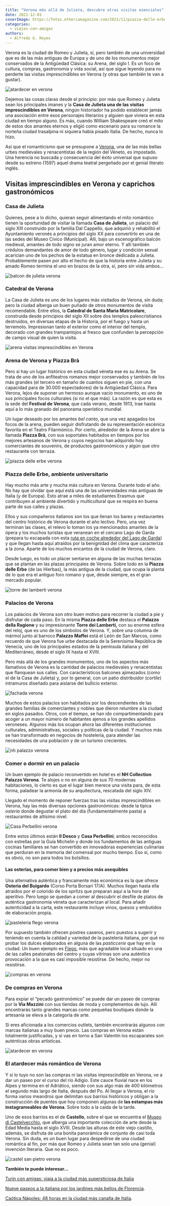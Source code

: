 ```yaml
---
title: "Verona más allá de Julieta, descubre otras visitas esenciales"
date: 2021-12-01
coverImage: https://fotos.etheriamagazine.com/2021/11/piazza-delle-erbe-verona.jpg
categories: 
  - viajes-con-amigas
authors: 
  - Alfredo G. Reyes
---
```


Verona es la ciudad de Romeo y Julieta, sí, pero también de una universidad que es de 
las más antiguas de Europa y de uno de los monumentos mejor conservados de la Antigüedad 
Clásica: su Arena, del siglo I. Es un foco de cultura, compras, gastronomía y vida 
social, así que sigue leyendo para no perderte las visitas imprescindibles en Verona (y 
otras que también te van a gustar). 

![atardecer en verona](https://fotos.etheriamagazine.com/2021/11/vista-verona.jpg "Panorámica de Verona al atardecer. © Alessandro Carrarini")

Dejemos las cosas claras desde el principio: por más que Romeo y Julieta sean los 
principales imanes y la **Casa de Julieta una de las visitas imprescindibles en 
Verona**, ningún historiador ha podido establecer jamás una asociación entre esos 
personajes literarios y alguien que viviera en esta ciudad en tiempo alguno. Es más, 
cuando William Shakespeare creó el mito de estos dos amantes eternos y eligió como 
escenario para su romance la norteña ciudad trasalpina ni siquiera había pisado Italia. 
De hecho, nunca lo hizo. 

Así que el romanticismo que se presupone a [Verona](http://www.visitverona.it/), una de 
las más bellas urbes medievales y renacentistas de la región del Véneto, es impostado. 
Una herencia no buscada y consecuencia del éxito universal que supuso desde su estreno 
(1597) aquel drama teatral pergeñado por el genial literato inglés. 

## Visitas imprescindibles en Verona y caprichos gastronómicos

### Casa de Julieta

Quienes, pese a lo dicho, quieran seguir alimentando el mito romántico tienen la 
oportunidad de visitar la llamada **Casa de Julieta**, un palacio del siglo XIII 
construido por la familia Dal Cappello, que adquirió y rehabilitó el Ayuntamiento 
veronés a principios del siglo XX para convertirlo en una de las sedes del Museo Civico 
(Municipal). Allí, bajo un escenográfico balcón medieval, amantes de todo signo se juran 
amor eterno. Y allí también crédulos demandantes de amor de todo género, lugar y 
condición sexual acarician uno de los pechos de la estatua en bronce dedicada a Julieta. 
Probablemente pasen por alto el hecho de que la historia entre Julieta y su amado Romeo 
termina el uno en brazos de la otra, sí, pero sin vida ambos… 

![balcon de julieta verona](https://fotos.etheriamagazine.com/2021/11/balcon-julieta-verona.jpg "Balcón de la supuesta casa de Julieta. © Alessandro Visentin")

### Catedral de Verona

La Casa de Julieta es uno de los lugares más visitados de Verona, sin duda; pero la 
ciudad alberga un buen puñado de otros monumentos de visita recomendable. Entre ellos, 
la **Catedral de Santa Maria Matricolare**, construida desde principios del siglo XII 
sobre dos templos paleocristianos destruidos, en diversas etapas de la Historia, por el 
fuego y hasta un terremoto. Impresionan tanto el exterior como el interior del templo, 
decorado con grandes trampantojos al fresco que confunden la percepción de campo visual 
de quien la visita. 

![arena visitas imprescindibles en Verona](https://fotos.etheriamagazine.com/2021/11/arena-verona.jpg "Arena de Verona. © Alessandro Carrarini")

### Arena de Verona y Piazza Brà

Pero si hay un lugar histórico en esta ciudad véneta ese es su Arena. Se trata de uno de 
los anfiteatros romanos mejor conservados y también de los más grandes (el tercero en 
tamaño de cuantos siguen en pie, con una capacidad para de 30.000 espectadores) de la 
Antigüedad Clásica. Para Verona, lejos de suponer un hermoso aunque vacío monumento, es 
uno de sus principales focos culturales (si no el que más). La razón es que esta es la 
sede del **Festival de Verona**, que cada verano, desde 1913, trae hasta aquí a lo más 
granado del panorama operístico mundial. 

Un lugar deseado por los amantes _bel canto_, que una vez apagados los focos de la 
arena, pueden seguir disfrutando de su representación escénica favorita en el Teatro 
Filarmónico. Por cierto, alrededor de la Arena se abre la llamada **Piazza Brà**, con 
sus soportales habitados en tiempos por los mejores artesanos de Verona y cuyos negocios 
han adquirido hoy comerciantes de souvenirs, de productos gastronómicos y algún que otro 
restaurante con terraza. 

![piazza delle erbe verona](https://fotos.etheriamagazine.com/2021/11/piazza-delle-erbe-verona.jpg "La bonita Piazza delle Erbe, en Verona. © Fabio Tura")

### Piazza delle Erbe, ambiente universitario

Hay mucho más arte y mucha más cultura en Verona. Durante todo el año. No hay que 
olvidar que aquí está una de las universidades más antiguas de Italia (y de Europa). 
Esto atrae a miles de estudiantes Erasmus que contribuyen al ambiente divertido y 
multicultural que se respira en buena parte de sus calles y plazas. 

Ellos y sus compañeros italianos son los que llenan los bares y restaurantes del centro 
histórico de Verona durante el año lectivo. Pero, una vez terminan las clases, el relevo 
lo toman los ya mencionados amantes de la ópera y los muchos turistas que veranean en el 
cercano Lago de Garda (prepara tu escapada con esta [ruta en coche alrededor del Lago de 
Garda](https://etheriamagazine.com/2021/09/22/ruta-en-coche-en-lago-de-garda-italia)) y 
que llegan hasta aquí atraídos por la benignidad del clima que caracteriza a la zona. 
Aparte de los muchos encantos de la ciudad de Verona, claro. 

Desde luego, es todo un placer sentarse en alguna de las muchas terrazas que se plantan 
en las plazas principales de Verona. Sobre todo en la **Piazza delle Erbe** (de las 
Hierbas), la más antigua de la ciudad, que ocupa la planta de lo que era el antiguo foro 
romano y que, desde siempre, es el gran mercado popular. 

![torre dei lamberti verona](https://fotos.etheriamagazine.com/2021/11/torre-lamberti-verona.jpg "Sube a la Torre Lamberti, con un mirador panorámico a más de 80 metros de altura. © Maria Julia Mello")

### Palacios de Verona

Los palacios de Verona son otro buen motivo para recorrer la ciudad a pie y disfrutar de 
cada paso. En la misma **Piazza delle Erbe** destaca el **Palazzo della Ragione** y su 
impresionante **Torre dei Lamberti,** con su enorme esfera del reloj, que es uno de los 
símbolos de Verona. Y, sobre una columna de mármol junto al barroco **Palazzo Maffei** 
está el León de San Marcos, como recuerdo de que Verona fue urbe destacada de la 
Serenísima República de Venecia, uno de los principales estados de la península italiana 
y del Mediterráneo, desde el siglo IX hasta el XVIII. 

Pero más allá de los grandes monumentos, uno de los aspectos más llamativos de Verona es 
la cantidad de palacios medievales y renacentistas que flanquean sus calles. Con 
característicos balcones ajimezados (como el de la Casa de Julieta) y, por lo general, 
con un patio distribuidor (_cortile_) intramuros diseñado para aislarse del bullicio 
exterior. 

![fachada verona](https://fotos.etheriamagazine.com/2021/11/verona-fachadas.jpg "Detalle de una bonita fachada de Verona. © Marcus Ganahl")

Muchos de estos palacios son habitados por los descendientes de las grandes familias de 
comerciantes y nobles que dieron relumbre a la ciudad en siglos pasados. Otros, con el 
tiempo, se han ido compartimentando para acoger a un mayor número de habitantes ajenos a 
los grandes apellidos veroneses. Algunos más los ocupan ahora las diferentes 
instituciones culturales, administrativas, sociales y políticas de la ciudad. Y muchos 
más se han transformado en negocios de hostelería, para atender las necesidades de una 
población y de un turismo crecientes. 

![nh palazzo verona](https://fotos.etheriamagazine.com/2021/11/NH-palazzo-verona.jpg "© NH Collection Palazzo Verona.")

### Comer o dormir en un palacio

Un buen ejemplo de palacio reconvertido en hotel es el **NH Collection Palazzo Verona**. 
Te alojes o no en alguna de sus 70 modernas habitaciones, lo cierto es que el lugar bien 
merece una visita para, de esta forma, paladear la armonía de su arquitectura, rescatada 
del siglo XIV. 

Llegado el momento de reponer fuerzas tras las visitas imprescindibles en Verona, hay 
las más diversas opciones gastronómicas: desde la típica _osteria_ donde degustar el 
plato del día (fundamentalmente pasta) a restaurantes de altísimo nivel. 

![Casa Perbellini verona](https://fotos.etheriamagazine.com/2021/11/casa-perbellini.jpg "© Giancarlo Perbellini, de Casa Perbellini, en la piazza San Zeno (Verona).")

Entre estos últimos están **Il Desco** y **Casa Perbellini**; ambos reconocidos con 
estrellas por la Guía Michelin y donde los fundamentos de las antiguas cocinas 
familiares se han convertido en innovadoras experiencias culinarias que perduran en la 
memoria del comensal por mucho tiempo. Eso sí, como es obvio, no son para todos los 
bolsillos. 

#### Las osterías, para comer bien y a precios más asequibles

Una alternativa auténtica y francamente más económica es la que ofrece **Osteria del 
Buigardo** (Corso Porta Borsari 17/A). Muchos llegan hasta ella atraídos por el colorido 
de los spritzs que preparan aquí a la hora del aperitivo. Pero luego se quedan a comer 
al descubrir el desfile de platos de auténtica gastronomía véneta que caracterizan al 
local. Para añadir autenticidad a la carta, este restaurante incluye vinos, quesos y 
embutidos de elaboración propia. 

![pasteleria flego verona](https://fotos.etheriamagazine.com/2021/11/Flego-verona.jpg "Mostrador de Flego (Verona).")

Por supuesto también ofrecen postres caseros, pero puestos a sugerir y teniendo en 
cuenta la calidad y variedad de la pastelería italiana, por qué no probar los dulces 
elaborados en alguna de las _pasticcerie_ que hay en la ciudad. Un buen ejemplo es [Flego](http://www.pasticceriaflego.net/), 
más que agradable local situado en una de las calles peatonales del centro y cuyas 
vitrinas son una auténtica provocación a la que es casi imposible resistirse. De hecho, 
mejor no resistirse. 

![compras en verona](https://fotos.etheriamagazine.com/2021/11/compras-verona.jpg "En las calles de Verona encontrarás encantadoras boutiques. © Tom Podmore")

### De compras en Verona

Para expiar el “pecado gastronómico” se puede dar un paseo de compras por la **Via 
Mazzini** con sus tiendas de moda y complementos de lujo. Allí encontrarás tanto grandes 
marcas como pequeñas boutiques donde la artesanía se eleva a la categoría de arte. 

Si eres aficionada a los comercios outlets, también encontrarás algunos con marcas 
italianas a muy buen precio. Las compras en Verona están totalmente justificadas, y si 
vas en torno a San Valentín los escaparates son auténticas obras artísticas. 

![atardecer en verona](https://fotos.etheriamagazine.com/2021/11/torre-verona.jpg "Atardecer en Verona. © Davide Goldin")

### El atardecer más romántico de Verona

Y si lo tuyo no son las compras ni las visitas imprescindible en Verona, ve a dar un 
paseo por el curso del río Adigio. Este cauce fluvial nace en los Alpes y termina en el 
Adriático, siendo con sus algo más de 400 kilómetros el segundo más largo de Italia, 
después del Po. Al llegar a Verona, el río forma varios meandros que delimitan sus 
barrios históricos y obligan a la construcción de puentes que hoy componen algunas de 
**las estampas más instagrameables de Verona**. Sobre todo a la caída de la tarde. 

Uno de esos barrios es el de **Castello**, sobre el que se encuentra el [Museo di 
Castelvecchio](https://museodicastelvecchio.comune.verona.it), que alberga una 
importante colección de arte desde la Edad Media hasta el siglo XVIII. Desde las alturas 
de este viejo castillo, además, se disfruta de una bonita panorámica de conjunto de casi 
toda Verona. Sin duda, es un buen lugar para despedirse de una ciudad romántica al fin, 
por más que Romeo y Julieta sean tan solo una (genial) invención literaria. Que no es 
poco. 

![castel san pietro verona](https://fotos.etheriamagazine.com/2021/11/castillo-san-pedro-verona.jpg "Castel de San Pietro, en Verona. © Alessandro Carrarini")

**También te puede interesar...** 

[Turín con amigas: viaja a la ciudad más supersticiosa de 
Italia](https://etheriamagazine.com/2021/07/16/que-ver-en-turin-en-un-viaje-con-amigas/) 

[Nueve paseos a la italiana por los jardines más bellos de 
Florencia](https://etheriamagazine.com/2021/05/21/paseos-por-los-jardines-mas-bellos-de-florencia/). 

[Caótica Nápoles: 48 horas en la ciudad más canalla de 
Italia](https://etheriamagazine.com/2020/09/04/que-ver-en-napoles-en-fin-de-semana/).
